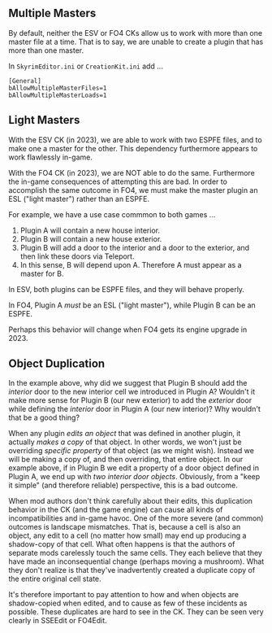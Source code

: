 
## Multiple Masters

By default, neither the ESV or FO4 CKs allow us to work with more than one master file at a time.
That is to say, we are unable to create a plugin that has more than one master.

In `SkyrimEditor.ini` or `CreationKit.ini` add ...

```
[General]
bAllowMultipleMasterFiles=1
bAllowMultipleMasterLoads=1
```

## Light Masters

With the ESV CK (in 2023), we are able to work with two ESPFE files, and to make one a master for the other. This dependency furthermore appears to work flawlessly in-game.

With the FO4 CK (in 2023), we are NOT able to do the same. Furthermore the in-game consequences of attempting this are bad. In order to accomplish the same outcome in FO4, we must make the master plugin an ESL ("light master") rather than an ESPFE.

For example, we have a use case commmon to both games ...

1. Plugin A will contain a new house interior.
2. Plugin B will contain a new house exterior.
3. Plugin B will add a door to the interior and a door to the exterior, and then link these doors via Teleport.
4. In this sense, B will depend upon A. Therefore A must appear as a master for B.

In ESV, both plugins can be ESPFE files, and they will behave properly.

In FO4, Plugin A _must_ be an ESL ("light master"), while Plugin B can be an ESPFE.

Perhaps this behavior will change when FO4 gets its engine upgrade in 2023.

## Object Duplication

In the example above, why did we suggest that Plugin B should add the _interior_ door to the new interior cell we introduced in Plugin A? Wouldn't it make more sense for Plugin B (our new exterior) to add the _exterior_ door while defining the _interior_ door in Plugin A (our new interior)? Why wouldn't that be a good thing?

When any plugin _edits an object_ that was defined in another plugin, it actually _makes a copy_ of that object. In other words, we won't just be overriding _specific property_ of that object (as we might wish). Instead we will be making a copy of, and then overriding, that entire object. In our example above, if in Plugin B we edit a property of a door object defined in Plugin A, we end up with _two interior door objects_. Obviously, from a "keep it simple" (and therefore reliable) perspective, this is a bad outcome.

When mod authors don't think carefully about their edits, this duplication behavior in the CK (and the game engine) can cause all kinds of incompatibilities and in-game havoc. One of the more severe (and common) outcomes is landscape mismatches. That is, because a cell is also an object, any edit to a cell (no matter how small) may end up producing a shadow-copy of that cell. What often happens is that the authors of separate mods carelessly touch the same cells. They each believe that they have made an inconsequential change (perhaps moving a mushroom). What they don't realize is that they've inadvertently created a duplicate copy of the entire original cell state.

It's therefore important to pay attention to how and when objects are shadow-copied when edited, and to cause as few of these incidents as possible. These duplicates are hard to see in the CK. They can be seen very clearly in SSEEdit or FO4Edit.

